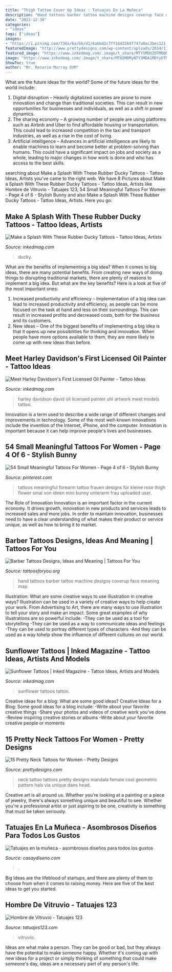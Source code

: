 ```yaml
---
title: "Thigh Tattoo Cover Up Ideas : Tatuajes En La Muñeca"
description: "Hand tattoos barber tattoo machine designs coverup face meaning map"
date: "2022-12-30"
categories:
- "ideas"
tags: ["ideas"]
images:
- "https://i.pinimg.com/736x/6a/bb/d2/6abbd2c7ff1642264f747a8ac3bec121.jpg"
featuredImage: "http://www.prettydesigns.com/wp-content/uploads/2014/11/Neck-Tattoo.jpg"
featured_image: "https://www.inkedmag.com/.image/t_share/MTY1MDU2OTM0ODI1Njk4ODg5/david-uhl-fb.jpg"
image: "https://www.inkedmag.com/.image/t_share/MTU5MDMyNTY3MDA1MDYyOTM2/fe9d99c4197c232174844df1b84e69c2.jpg"
ShowToc: true
author: "Mr. Rosario Murray DVM"
---
```



What are the future ideas for the world?
Some of the future ideas for the world include:
1. Digital disruption – Heavily digitalized societies are prone to more innovation and change than traditional societies. This can result in new opportunities for businesses and individuals, as well as a shift in power dynamics.
2. The sharing economy – A growing number of people are using platforms such as Airbnb and Uber to find affordable housing or transportation. This could lead to increased competition in the taxi and transport industries, as well as a rise in the cost of living.
3. Artificial intelligence – Advances in artificial intelligence are likely to enable machines to learn and become better at problem-solving than humans. This could have a significant impact on jobs and society as a whole, leading to major changes in how work is done and who has access to the best skills.

	

		
searching about Make a Splash With These Rubber Ducky Tattoos - Tattoo Ideas, Artists you've came to the right web. We have 8 Pictures about Make a Splash With These Rubber Ducky Tattoos - Tattoo Ideas, Artists like Hombre de Vitruvio - Tatuajes 123, 54 Small Meaningful Tattoos For Women - Page 4 of 6 - Stylish Bunny and also Make a Splash With These Rubber Ducky Tattoos - Tattoo Ideas, Artists. Here you go:
		
    
## Make A Splash With These Rubber Ducky Tattoos - Tattoo Ideas, Artists

<img loading=lazy src="https://www.inkedmag.com/.image/t_share/MTY5NjMwNDc5MDY5MjI2NzAy/ducky.png" onerror="this.onerror=null;this.src='https://tse1.mm.bing.net/th?id=OIP.8XmlHaGKywq2lbh2zTG2NAHaD4&amp;pid=15.1';" alt="Make a Splash With These Rubber Ducky Tattoos - Tattoo Ideas, Artists">

_Source: inkedmag.com_

>ducky. 

	

What are the benefits of implementing a big idea?
When it comes to big ideas, there are many potential benefits. From creating new ways of doing things to disrupting traditional markets, there are plenty of reasons to implement a big idea. But what are the key benefits? Here is a look at five of the most important ones:
1. Increased productivity and efficiency – Implementation of a big idea can lead to increased productivity and efficiency, as people can be more focused on the task at hand and less on their surroundings. This can result in increased profits and decreased costs, both for the business and its customers.
2. New ideas – One of the biggest benefits of implementing a big idea is that it opens up new possibilities for thinking and innovation. When people have more options available to them, they are more likely to come up with new ideas than before.

    
## Meet Harley Davidson&#039;s First Licensed Oil Painter - Tattoo Ideas

<img loading=lazy src="https://www.inkedmag.com/.image/t_share/MTY1MDU2OTM0ODI1Njk4ODg5/david-uhl-fb.jpg" onerror="this.onerror=null;this.src='https://tse2.mm.bing.net/th?id=OIP.iRwV2DlSy8Uh79Y_F4IE3gHaD4&amp;pid=15.1';" alt="Meet Harley Davidson&#039;s First Licensed Oil Painter - Tattoo Ideas">

_Source: inkedmag.com_

>harley davidson david oil licensed painter uhl artwork meet models tattoo. 

	

Innovation is a term used to describe a wide range of different changes and improvements in technology. Some of the most well-known innovations include the invention of the Internet, iPhone, and the computer. Innovation is important because it can help improve people's lives and businesses.

    
## 54 Small Meaningful Tattoos For Women - Page 4 Of 6 - Stylish Bunny

<img loading=lazy src="https://i.pinimg.com/736x/6a/bb/d2/6abbd2c7ff1642264f747a8ac3bec121.jpg" onerror="this.onerror=null;this.src='https://tse1.mm.bing.net/th?id=OIP.1B17KUalUj_uYcBkIgbkqQHaMl&amp;pid=15.1';" alt="54 Small Meaningful Tattoos For Women - Page 4 of 6 - Stylish Bunny">

_Source: pinterest.com_

>tattoos meaningful forearm tattoo frauen designs für kleine rose thigh flower smal von ideen mini bunny unterarm frau uploaded user. 

	

The Role of Innovation
Innovation is an important factor in the current economy. It drives growth, innovation in new products and services leads to increased sales and more jobs. In order to maintain innovation, businesses need to have a clear understanding of what makes their product or service unique, as well as how to bring it to market.

    
## Barber Tattoos Designs, Ideas And Meaning | Tattoos For You

<img loading=lazy src="https://www.tattoosforyou.org/wp-content/uploads/2016/03/Barber-Tattoos-on-Hand.jpg" onerror="this.onerror=null;this.src='https://tse2.mm.bing.net/th?id=OIP.N5yipWncT-sf5uIiXg6pugHaLH&amp;pid=15.1';" alt="Barber Tattoos Designs, Ideas and Meaning | Tattoos For You">

_Source: tattoosforyou.org_

>hand tattoos barber tattoo machine designs coverup face meaning map. 

	

Illustration: What are some creative ways to use illustration in creative ways?
Illustration can be used in a variety of creative ways to help create your work. From Advertising to Art, there are many ways to use illustration to tell your story and make an impact. Some great examples of why illustrations are so powerful include: 
-They can be used as a tool for storytelling 
-They can be used as a way to communicate ideas and feelings 
-They can be used to portray different types of characters 
-And they can be used as a way tohelp show the influence of different cultures on our world.

    
## Sunflower Tattoos | Inked Magazine - Tattoo Ideas, Artists And Models

<img loading=lazy src="https://www.inkedmag.com/.image/t_share/MTU5MDMyNTY3MDA1MDYyOTM2/fe9d99c4197c232174844df1b84e69c2.jpg" onerror="this.onerror=null;this.src='https://tse1.mm.bing.net/th?id=OIP.kUD4OmaXf_Pv7DiUQ5d0YgHaLM&amp;pid=15.1';" alt="Sunflower Tattoos | Inked Magazine - Tattoo Ideas, Artists and Models">

_Source: inkedmag.com_

>sunflower tattoos tattoo. 

	

Creative ideas for a blog: What are some good ideas?
Creative Ideas for a Blog:
Some good ideas for a blog include: 
-Write about your favorite creative things 
-Share your photos and videos of creative work you’ve done 
-Review inspiring creative stories or albums 
-Write about your favorite creative people or moments

    
## 15 Pretty Neck Tattoos For Women - Pretty Designs

<img loading=lazy src="http://www.prettydesigns.com/wp-content/uploads/2014/11/Neck-Tattoo.jpg" onerror="this.onerror=null;this.src='https://tse2.mm.bing.net/th?id=OIP.XXZtFrzf7cWWgksrVQ3PNwHaPs&amp;pid=15.1';" alt="15 Pretty Neck Tattoos for Women - Pretty Designs">

_Source: prettydesigns.com_

>neck tattoo tattoos pretty designs mandala female cool geometric pattern hals via unique dans head. 

	

Creative art is all around us. Whether you're looking at a painting or a piece of jewelry, there's always something unique and beautiful to see. Whether you're a professional artist or just aspiring to be one, creativity is something that must be taken seriously.

    
## Tatuajes En La Muñeca - Asombrosos Diseños Para Todos Los Gustos

<img loading=lazy src="https://casaydiseno.com/wp-content/uploads/2017/06/pluma-creativa-espacio-manos.jpg" onerror="this.onerror=null;this.src='https://tse1.mm.bing.net/th?id=OIP.MOVuo-mbmbAKZYIb3yhk7AHaJ5&amp;pid=15.1';" alt="Tatuajes en la muñeca - asombrosos diseños para todos los gustos">

_Source: casaydiseno.com_

>. 

	

Big Ideas are the lifeblood of startups, and there are plenty of them to choose from when it comes to raising money. Here are five of the best ideas to get you started.

    
## Hombre De Vitruvio - Tatuajes 123

<img loading=lazy src="http://www.tatuajes123.com/i/da-vinci.jpg" onerror="this.onerror=null;this.src='https://tse2.mm.bing.net/th?id=OIP.IZWY_xyW59u_FhfufP0ItAHaN6&amp;pid=15.1';" alt="Hombre de Vitruvio - Tatuajes 123">

_Source: tatuajes123.com_

>vitruvio. 

	

Ideas are what make a person. They can be good or bad, but they always have the potential to make someone happy. Whether it's coming up with new ideas for a project or simply thinking of something that could make someone's day, ideas are a necessary part of any person's life.

